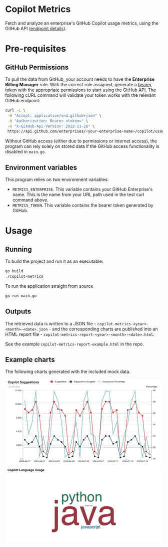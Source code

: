 # Copilot Metrics
Fetch and analyze an enterprise's GitHub Copilot usage metrics, using the GitHub API ([endpoint details](https://docs.github.com/en/rest/copilot/copilot-usage?apiVersion=2022-11-28)).

# Pre-requisites
## GitHub Permissions
To pull the data from GitHub, your account needs to have the **Enterprise Billing Manager** role. With the correct role assigned, generate a [bearer token](https://docs.github.com/en/authentication/keeping-your-account-and-data-secure/managing-your-personal-access-tokens#about-personal-access-tokens) with the appropriate permissions to start using the GitHub API. The following cURL command will validate your token works with the relevant GitHub endpoint:

```bash
curl -L \
 -H "Accept: application/vnd.github+json" \
 -H "Authorization: Bearer <token>" \
 -H "X-GitHub-Api-Version: 2022-11-28" \
 https://api.github.com/enterprises/<your-enterprise-name>/copilot/usage
 ```

Without GitHub access (either due to permissions or internet access), the program can rely solely on stored data if the GitHub access functionality is disabled in ``main.go``.

## Environment variables
This program relies on two environment variables:
- ``METRICS_ENTERPRISE``. This variable contains your GitHub Enterprise's name. This is the name from your URL path used in the test curl command above.
- ``METRICS_TOKEN``. This variable contains the bearer token generated by GitHub.

# Usage
## Running
To build the project and run it as an executable:
```bash
go build
./copilot-metrics
```

To run the application straight from source 
```bash
go run main.go
```
## Outputs
The retrieved data is written to a JSON file - ``copilot-metrics-<year>-<month>-<date>.json`` - and the corresponding charts are published into an HTML report file - ``copilot-metrics-report-<year>-<month>-<date>.html``. 

See the example ``copilot-metrics-report-example.html`` in the repo.

## Example charts
The following charts generated with the included mock data.

![Image](readme-suggestions.png)
![Image](readme-languages-wordcloud.png)
